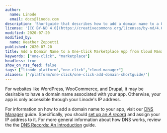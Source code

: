 ```yaml
---
author:
  name: Linode
  email: docs@linode.com
description: 'Shortguide that describes how to add a domain name to a One-Click Marketplace App from the Cloud Manager.'
license: '[CC BY-ND 4.0](https://creativecommons.org/licenses/by-nd/4.0)'
modified: 2020-07-20
modified_by:
  name: Heather Zoppetti
published: 2020-07-20
title: Add a Domain Name to a One-Click Marketplace App from Cloud Manager
keywords: ["one-click", "marketplace"]
headless: true
show_on_rss_feed: false
tags: ["linode platform","one-click","cloud-manager"]
aliases: ['/platform/one-click/one-click-add-domain-shortguide/']
---
```


For websites like WordPress, WooCommerce, and Drupal, it may be desirable to have a domain name associated with your app. Otherwise, your app is only accessible through your Linode's IP address.

For information on how to add a domain name to your app, visit our [DNS Manager](/docs/platform/manager/dns-manager/) guide. Specifically, you should [set up an *A record*](/docs/platform/manager/dns-manager/#add-dns-records) and assign your IP address to it. For more general information about how DNS works, review the the [DNS Records: An Introduction](/docs/networking/dns/dns-records-an-introduction/) guide.

